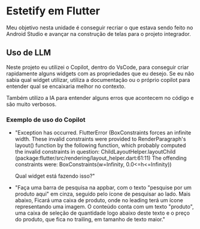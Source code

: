 # Estetify em Flutter

Meu objetivo nesta unidade é conseguir recriar o que estava sendo feito no Android Studio e avançar na construção de telas para o projeto integrador.

## Uso de LLM

Neste projeto eu utilizei o Copilot, dentro do VsCode, para conseguir criar rapidamente alguns widgets com as propriedades que eu desejo. Se eu não sabia qual widget utilizar, utiliza a documentação ou o próprio copilot para entender qual se encaixaria melhor no contexto. 

Também utilizo a IA para entender alguns erros que acontecem no código e são muito verbosos.

### Exemplo de uso do Copilot

-   "Exception has occurred. FlutterError (BoxConstraints forces an infinite width. These invalid constraints were provided to RenderParagraph's layout() function by the following function, which probably computed the invalid constraints in question: ChildLayoutHelper.layoutChild (package:flutter/src/rendering/layout_helper.dart:61:11) The offending constraints were: BoxConstraints(w=Infinity, 0.0<=h<=Infinity))

    Qual widget está fazendo isso?"

-   "Faça uma barra de pesquisa na appbar, com o texto "pesquise por um produto aqui" em cinza, seguido pelo ícone de pesquisar ao lado. Mais abaixo, Ficará uma caixa de produto, onde no leading terá um ícone representando uma imagem. O conteúdo conta com um texto "produto", uma caixa de seleção de quantidade logo abaixo deste texto e o preço do produto, que fica no trailing, em tamanho de texto maior."